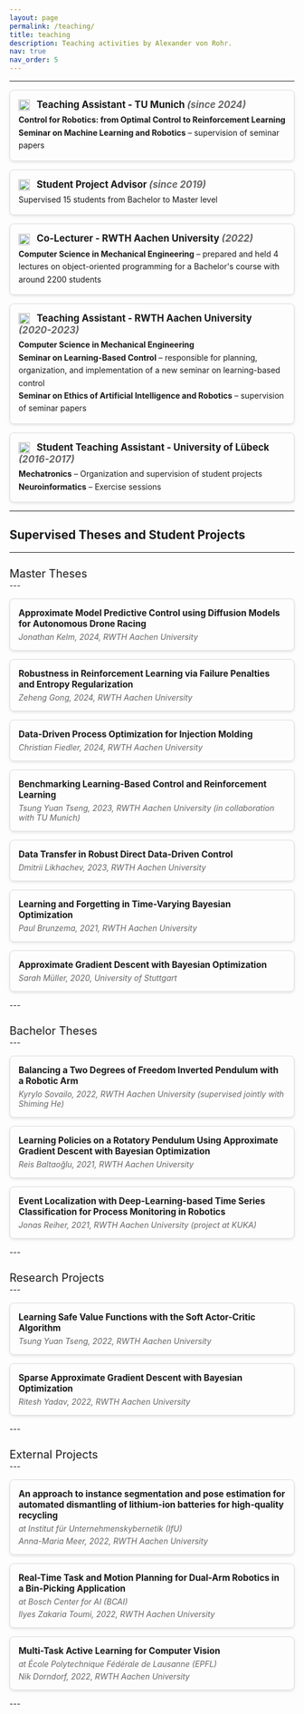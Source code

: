 ```yaml
---
layout: page
permalink: /teaching/
title: teaching
description: Teaching activities by Alexander von Rohr.
nav: true
nav_order: 5
---
```


<style>
.teaching-card {
    border: 1px solid #ddd;
    border-radius: 8px;
    padding: 15px;
    margin: 15px 0;
    box-shadow: 0 2px 5px rgba(0, 0, 0, 0.1);
}

.teaching-role {
    font-weight: bold;
    color: var(--global-theme-color);
    font-size: 1.2em;
}

.teaching-year {
    font-style: italic;
    color: #666;
}

.teaching-description {
    margin-top: 5px;
    line-height: 1.6;
}

.teaching-icon {
    margin-right: 8px;
    vertical-align: middle;
}
</style>

<!-- ## Teaching -->
---
<div class="teaching-card">
    <div class="teaching-role">
        <img class="teaching-icon" src="https://img.icons8.com/ios/50/000000/teacher.png" alt="Teaching Assistant Icon" width="20" height="20">
        Teaching Assistant - TU Munich <span class="teaching-year">(since 2024)</span>
    </div>
    <div class="teaching-description">
        <strong>Control for Robotics: from Optimal Control to Reinforcement Learning</strong><br>
        <strong>Seminar on Machine Learning and Robotics</strong> – supervision of seminar papers
    </div>
</div>

<div class="teaching-card">
    <div class="teaching-role">
        <img class="teaching-icon" src="https://img.icons8.com/ios/50/000000/teaching.png" alt="Student Project Advisor Icon" width="20" height="20">
        Student Project Advisor <span class="teaching-year">(since 2019)</span>
    </div>
    <div class="teaching-description">
        Supervised 15 students from Bachelor to Master level
    </div>
</div>

<div class="teaching-card">
    <div class="teaching-role">
        <img class="teaching-icon" src="https://img.icons8.com/ios/50/000000/classroom.png" alt="Co-Lecturer Icon" width="20" height="20">
        Co-Lecturer - RWTH Aachen University <span class="teaching-year">(2022)</span>
    </div>
    <div class="teaching-description">
        <strong>Computer Science in Mechanical Engineering</strong> – prepared and held 4 lectures on object-oriented programming for a Bachelor's course with around 2200 students
    </div>
</div>

<div class="teaching-card">
    <div class="teaching-role">
        <img class="teaching-icon" src="https://img.icons8.com/ios/50/000000/teacher.png" alt="Teaching Assistant Icon" width="20" height="20">
        Teaching Assistant - RWTH Aachen University <span class="teaching-year">(2020-2023)</span>
    </div>
    <div class="teaching-description">
        <strong>Computer Science in Mechanical Engineering</strong><br>
        <strong>Seminar on Learning-Based Control</strong> – responsible for planning, organization, and implementation of a new seminar on learning-based control<br>
        <strong>Seminar on Ethics of Artificial Intelligence and Robotics</strong> – supervision of seminar papers
    </div>
</div>

<div class="teaching-card">
    <div class="teaching-role">
        <img class="teaching-icon" src="https://img.icons8.com/ios/50/000000/teacher.png" alt="Student Teaching Assistant Icon" width="20" height="20">
        Student Teaching Assistant - University of Lübeck <span class="teaching-year">(2016-2017)</span>
    </div>
    <div class="teaching-description">
        <strong>Mechatronics</strong> – Organization and supervision of student projects<br>
        <strong>Neuroinformatics</strong> – Exercise sessions
    </div>
</div>

<!-- ## Teaching

- *Teaching Assistant* - **TU Munich**, since 2024  
  - **Control for Robotics: from Optimal Control to Reinforcement Learning**  
  - **Seminar on Machine Learning and Robotics** – supervision of seminar papers

- *Student Project Advisor* - since 2019  
  - Supervised 15 students from Bachelor to Master level

- *Co-Lecturer* - **RWTH Aachen University**, 2022  
  - **Computer Science in Mechanical Engineering** – prepared and held 4 lectures on object-oriented programming for a Bachelor's course with around 2200 students

- *Teaching Assistant* - **RWTH Aachen University**, 2020-2023  
  - **Computer Science in Mechanical Engineering**  
  - **Seminar on Learning-Based Control** – responsible for planning, organization, and implementation of a new seminar on learning-based control  
  - **Seminar on Ethics of Artificial Intelligence and Robotics** – supervision of seminar papers

- *Student Teaching Assistant* - **University of Lübeck**, 2016-2017  
  - **Mechatronics** - Organization and supervision of student projects 
  - **Neuroinformatics** - Exercise sessions -->


<!-- ## Supervised Theses and Student Projects

### Master Theses
- **Approximate Model Predictive Control using Diffusion Models for Autonomous Drone Racing**  
  *Jonathan Kelm, 2024, RWTH Aachen University*
- **Robustness in Reinforcement Learning via Failure Penalties and Entropy Regularization**  
  *Zeheng Gong, 2024, RWTH Aachen University*
- **Data-Driven Process Optimization for Injection Molding**  
  *Christian Fiedler, 2024, RWTH Aachen University*
- **Benchmarking Learning-Based Control and Reinforcement Learning**  
  *Tsung Yuan Tseng, 2023, RWTH Aachen University*, in collaboration with TU Munich
- **Data Transfer in Robust Direct Data-Driven Control**  
  *Dmitrii Likhachev, 2023, RWTH Aachen University*
- **Learning and Forgetting in Time-Varying Bayesian Optimization**  
  *Paul Brunzema, 2021, RWTH Aachen University*
- **Approximate Gradient Descent with Bayesian Optimization**  
  *Sarah Müller, 2020, University of Stuttgart*

### Bachelor Theses
- **Balancing a Two Degrees of Freedom Inverted Pendulum with a Robotic Arm**  
  *Kyrylo Sovailo, 2022, RWTH Aachen University (supervised jointly with Shiming He)*
- **Learning Policies on a Rotatory Pendulum Using Approximate Gradient Descent with Bayesian Optimization**  
  *Reis Baltaoğlu, 2021, RWTH Aachen University*
- **Event Localization with Deep-Learning-based Time Series Classification for Process Monitoring in Robotics**  
  *Jonas Reiher, 2021, RWTH Aachen University (project at KUKA)*

### Research Projects
- **Learning Safe Value Functions with the Soft Actor-Critic Algorithm**  
  *Tsung Yuan Tseng, 2022, RWTH Aachen University*
- **Sparse Approximate Gradient Descent with Bayesian Optimization**  
  *Ritesh Yadav, 2022, RWTH Aachen University*

### External Projects
- **An approach to instance segmentation and pose estimation for automated dismantling of lithium-ion batteries for high-quality recycling** (at Institut für Unternehmenskybernetik)   
  *Anna-Maria Meer, 2022, RWTH Aachen University*
- **Real-Time Task and Motion Planning for Dual-Arm Robotics in a Bin-Picking Application** (at Bosch Center for AI)  
  *Ilyes Zakaria Toumi, 2022, RWTH Aachen University*
- **Multi-Task Active Learning for Computer Vision** (at École Polytechnique Fédérale de Lausanne)  
  *Nik Dorndorf, 2022, RWTH Aachen University* -->

<style>
.project-card {
    border: 1px solid #ddd;
    border-radius: 8px;
    padding: 15px;
    margin: 15px 0;
    box-shadow: 0 2px 5px rgba(0, 0, 0, 0.1);
}

.project-title {
    font-weight: bold;
    font-size: 1.1em;
}

.project-details {
    margin-top: 5px;
    font-style: italic;
    color: #666;
}

.project-section-title {
    font-size: 1.4em;
    margin-top: 25px;
}
</style>
---

## Supervised Theses and Student Projects

---

<div class="project-section-title">Master Theses</div>
---
<div class="project-card">
    <div class="project-title">Approximate Model Predictive Control using Diffusion Models for Autonomous Drone Racing</div>
    <div class="project-details">Jonathan Kelm, 2024, RWTH Aachen University</div>
</div>

<div class="project-card">
    <div class="project-title">Robustness in Reinforcement Learning via Failure Penalties and Entropy Regularization</div>
    <div class="project-details">Zeheng Gong, 2024, RWTH Aachen University</div>
</div>

<div class="project-card">
    <div class="project-title">Data-Driven Process Optimization for Injection Molding</div>
    <div class="project-details">Christian Fiedler, 2024, RWTH Aachen University</div>
</div>

<div class="project-card">
    <div class="project-title">Benchmarking Learning-Based Control and Reinforcement Learning</div>
    <div class="project-details">Tsung Yuan Tseng, 2023, RWTH Aachen University (in collaboration with TU Munich)</div>
</div>

<div class="project-card">
    <div class="project-title">Data Transfer in Robust Direct Data-Driven Control</div>
    <div class="project-details">Dmitrii Likhachev, 2023, RWTH Aachen University</div>
</div>

<div class="project-card">
    <div class="project-title">Learning and Forgetting in Time-Varying Bayesian Optimization</div>
    <div class="project-details">Paul Brunzema, 2021, RWTH Aachen University</div>
</div>

<div class="project-card">
    <div class="project-title">Approximate Gradient Descent with Bayesian Optimization</div>
    <div class="project-details">Sarah Müller, 2020, University of Stuttgart</div>
</div>
---

<div class="project-section-title">Bachelor Theses</div>
---
<div class="project-card">
    <div class="project-title">Balancing a Two Degrees of Freedom Inverted Pendulum with a Robotic Arm</div>
    <div class="project-details">Kyrylo Sovailo, 2022, RWTH Aachen University (supervised jointly with Shiming He)</div>
</div>

<div class="project-card">
    <div class="project-title">Learning Policies on a Rotatory Pendulum Using Approximate Gradient Descent with Bayesian Optimization</div>
    <div class="project-details">Reis Baltaoğlu, 2021, RWTH Aachen University</div>
</div>

<div class="project-card">
    <div class="project-title">Event Localization with Deep-Learning-based Time Series Classification for Process Monitoring in Robotics</div>
    <div class="project-details">Jonas Reiher, 2021, RWTH Aachen University (project at KUKA)</div>
</div>
---

<div class="project-section-title">Research Projects</div>
---
<div class="project-card">
    <div class="project-title">Learning Safe Value Functions with the Soft Actor-Critic Algorithm</div>
    <div class="project-details">Tsung Yuan Tseng, 2022, RWTH Aachen University</div>
</div>

<div class="project-card">
    <div class="project-title">Sparse Approximate Gradient Descent with Bayesian Optimization</div>
    <div class="project-details">Ritesh Yadav, 2022, RWTH Aachen University</div>
</div>
---
<div class="project-section-title">External Projects</div>
---
<div class="project-card">
    <div class="project-title">An approach to instance segmentation and pose estimation for automated dismantling of lithium-ion batteries for high-quality recycling</div>
    <div class="project-details">at Institut für Unternehmenskybernetik (IfU)</div>
    <div class="project-details">Anna-Maria Meer, 2022, RWTH Aachen University</div>
</div>

<div class="project-card">
    <div class="project-title">Real-Time Task and Motion Planning for Dual-Arm Robotics in a Bin-Picking Application</div>
    <div class="project-details">at Bosch Center for AI (BCAI)</div>
    <div class="project-details">Ilyes Zakaria Toumi, 2022, RWTH Aachen University</div>
</div>

<div class="project-card">
    <div class="project-title">Multi-Task Active Learning for Computer Vision</div>
    <div class="project-details">at École Polytechnique Fédérale de Lausanne (EPFL)</div>
    <div class="project-details">Nik Dorndorf, 2022, RWTH Aachen University</div>
</div>
---